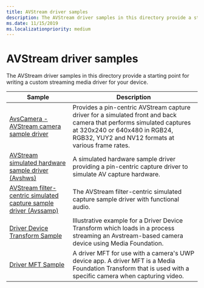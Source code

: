 ```yaml
---
title: AVStream driver samples
description: The AVStream driver samples in this directory provide a starting point for writing a custom streaming media driver for your device.
ms.date: 11/15/2019
ms.localizationpriority: medium
---
```


# AVStream driver samples

The AVStream driver samples in this directory provide a starting point for writing a custom streaming media driver for your device.

| Sample | Description |
| --- | --- |
| [AvsCamera - AVStream camera sample driver](/samples/microsoft/windows-driver-samples/avscamera) | Provides a pin-centric AVStream capture driver for a simulated front and back camera that performs simulated captures at 320x240 or 640x480 in RGB24, RGB32, YUY2 and NV12 formats at various frame rates. |
| [AVStream simulated hardware sample driver (Avshws)](/samples/microsoft/windows-driver-samples/avstream-simulated-hardware-sample-driver-avshws) | A simulated hardware sample driver providing a pin-centric capture driver to simulate AV capture hardware. |
| [AVStream filter-centric simulated capture sample driver (Avssamp)](/samples/microsoft/windows-driver-samples/avstream-filter-centric-simulated-capture-sample-driver-avssamp/) | The AVStream filter-centric simulated capture sample driver with functional audio. |
| [Driver Device Transform Sample](/samples/microsoft/windows-driver-samples/driver-device-transform-sample) | Illustrative example for a Driver Device Transform which loads in a process streaming an Avstream-based camera device using Media Foundation. |
| [Driver MFT Sample](/samples/microsoft/windows-driver-samples/driver-mft-sample) | A driver MFT for use with a camera's UWP device app. A driver MFT is a Media Foundation Transform that is used with a specific camera when capturing video. |
